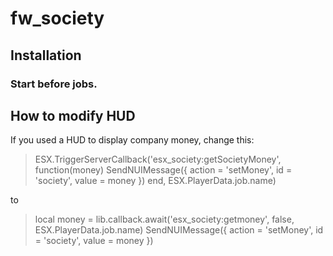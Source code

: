 # fw_society

## Installation
### Start before jobs.

## How to modify HUD
If you used a HUD to display company money, change this:

>ESX.TriggerServerCallback('esx_society:getSocietyMoney', function(money)
  SendNUIMessage({ action = 'setMoney', id = 'society', value = money })
end, ESX.PlayerData.job.name)

to

>local money = lib.callback.await('esx_society:getmoney', false, ESX.PlayerData.job.name)
>SendNUIMessage({ action = 'setMoney', id = 'society', value = money })
